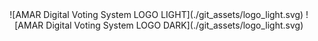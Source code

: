 <center>
    ![AMAR Digital Voting System LOGO LIGHT](./git_assets/logo_light.svg)
    ![AMAR Digital Voting System LOGO DARK](./git_assets/logo_light.svg)
</center>
